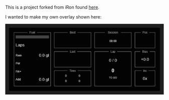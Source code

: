 This is a project forked from iRon found [here](https://github.com/lespalt/iRon/).

I wanted to make my own overlay shown here:

![inputs](https://github.com/bojobiscuit/iRon/blob/main/overlayRay.png?raw=true)
